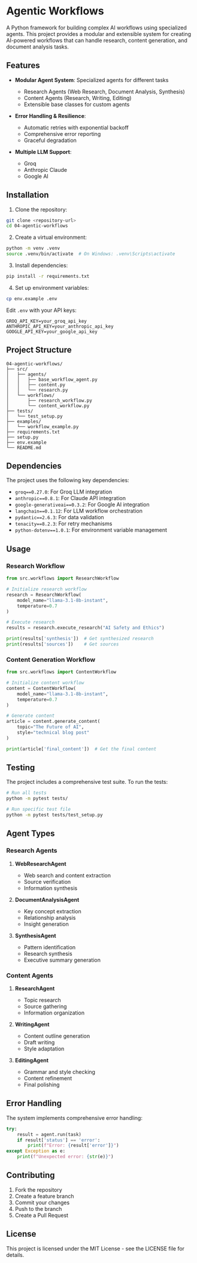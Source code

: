 # Agentic Workflows

A Python framework for building complex AI workflows using specialized agents. This project provides a modular and extensible system for creating AI-powered workflows that can handle research, content generation, and document analysis tasks.

## Features

- **Modular Agent System**: Specialized agents for different tasks
  - Research Agents (Web Research, Document Analysis, Synthesis)
  - Content Agents (Research, Writing, Editing)
  - Extensible base classes for custom agents

- **Error Handling & Resilience**:
  - Automatic retries with exponential backoff
  - Comprehensive error reporting
  - Graceful degradation

- **Multiple LLM Support**:
  - Groq
  - Anthropic Claude
  - Google AI

## Installation

1. Clone the repository:
```bash
git clone <repository-url>
cd 04-agentic-workflows
```

2. Create a virtual environment:
```bash
python -m venv .venv
source .venv/bin/activate  # On Windows: .venv\Scripts\activate
```

3. Install dependencies:
```bash
pip install -r requirements.txt
```

4. Set up environment variables:
```bash
cp env.example .env
```

Edit `.env` with your API keys:
```
GROQ_API_KEY=your_groq_api_key
ANTHROPIC_API_KEY=your_anthropic_api_key
GOOGLE_API_KEY=your_google_api_key
```

## Project Structure

```
04-agentic-workflows/
├── src/
│   ├── agents/
│   │   ├── base_workflow_agent.py
│   │   ├── content.py
│   │   └── research.py
│   └── workflows/
│       ├── research_workflow.py
│       └── content_workflow.py
├── tests/
│   └── test_setup.py
├── examples/
│   └── workflow_example.py
├── requirements.txt
├── setup.py
├── env.example
└── README.md
```

## Dependencies

The project uses the following key dependencies:
- `groq==0.27.0`: For Groq LLM integration
- `anthropic==0.8.1`: For Claude API integration
- `google-generativeai==0.3.2`: For Google AI integration
- `langchain==0.1.12`: For LLM workflow orchestration
- `pydantic==2.6.3`: For data validation
- `tenacity==8.2.3`: For retry mechanisms
- `python-dotenv==1.0.1`: For environment variable management

## Usage

### Research Workflow

```python
from src.workflows import ResearchWorkflow

# Initialize research workflow
research = ResearchWorkflow(
    model_name="llama-3.1-8b-instant",
    temperature=0.7
)

# Execute research
results = research.execute_research("AI Safety and Ethics")

print(results['synthesis'])  # Get synthesized research
print(results['sources'])    # Get sources
```

### Content Generation Workflow

```python
from src.workflows import ContentWorkflow

# Initialize content workflow
content = ContentWorkflow(
    model_name="llama-3.1-8b-instant",
    temperature=0.7
)

# Generate content
article = content.generate_content(
    topic="The Future of AI",
    style="technical blog post"
)

print(article['final_content'])  # Get the final content
```

## Testing

The project includes a comprehensive test suite. To run the tests:

```bash
# Run all tests
python -m pytest tests/

# Run specific test file
python -m pytest tests/test_setup.py
```

## Agent Types

### Research Agents

1. **WebResearchAgent**
   - Web search and content extraction
   - Source verification
   - Information synthesis

2. **DocumentAnalysisAgent**
   - Key concept extraction
   - Relationship analysis
   - Insight generation

3. **SynthesisAgent**
   - Pattern identification
   - Research synthesis
   - Executive summary generation

### Content Agents

1. **ResearchAgent**
   - Topic research
   - Source gathering
   - Information organization

2. **WritingAgent**
   - Content outline generation
   - Draft writing
   - Style adaptation

3. **EditingAgent**
   - Grammar and style checking
   - Content refinement
   - Final polishing

## Error Handling

The system implements comprehensive error handling:

```python
try:
    result = agent.run(task)
    if result['status'] == 'error':
        print(f"Error: {result['error']}")
except Exception as e:
    print(f"Unexpected error: {str(e)}")
```

## Contributing

1. Fork the repository
2. Create a feature branch
3. Commit your changes
4. Push to the branch
5. Create a Pull Request

## License

This project is licensed under the MIT License - see the LICENSE file for details. 